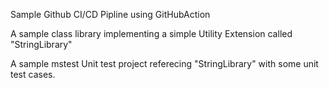 Sample Github CI/CD Pipline using GitHubAction

A sample class library implementing a simple Utility Extension called "StringLibrary"

A sample mstest Unit test project referecing "StringLibrary" with some unit test cases.

